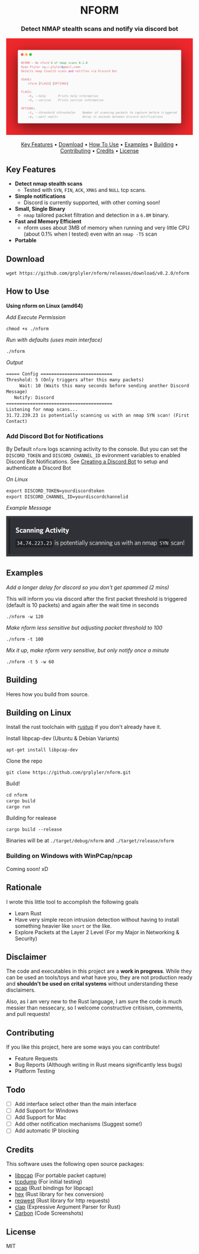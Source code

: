 
<h1 align="center">
  NFORM
</h1>

<h3 align="center">Detect NMAP stealth scans and notify via discord bot</h3>

![](carbon.png)

<p align="center">
  <a href="#key-features">Key Features</a> •
  <a href="#download">Download</a> •
  <a href="#how-to-use">How To Use</a> •
  <a href="#examples">Examples</a> •
  <a href="#building">Building</a> •
  <a href="#contributing">Contributing</a> •
  <a href="#credits">Credits</a> •
  <a href="#license">License</a>
</p>


## Key Features
* **Detect nmap stealth scans**
    * Tested with `SYN`, `FIN`, `ACK`, `XMAS` and `NULL` tcp scans.
* **Simple notifications**
    * Discord is currently supported, with other coming soon!
* **Small, Single Binary**
    * `nmap` tailored packet filtration and detection in a `6.8M` binary.
* **Fast and Memory Efficient**
    * nform uses about 3MB of memory when running and very little CPU (about 0.1% when I tested) even witn an `nmap -T5` scan
* **Portable**


## Download

```
wget https://github.com/grplyler/nform/releases/download/v0.2.0/nform
```

## How to Use

**Using nform on Linux (amd64)**



*Add Execute Permission*
```
chmod +x ./nform
```

*Run with defaults (uses main interface)*
```
./nform
```

*Output*
```
===== Config ===========================
Threshold: 5 (Only triggers after this many packets)
     Wait: 10 (Waits this many seconds before sending another Discord Message)
   Notify: Discord
========================================
Listening for nmap scans...
31.72.239.23 is potentially scanning us with an nmap SYN scan! (First Contact)
```

### Add Discord Bot for Notifications

By Default `nform` logs scanning activity to the console. But you can set the `DISCORD_TOKEN` and `DISCORD_CHANNEL_ID` evironment variables to enabled Discord Bot Notifications. See [Creating a Discord Bot](https://www.sitepoint.com/discord-bot-node-js/) to setup and authenticate a Discord Bot


*On Linux*
```
export DISCORD_TOKEN=yourdiscordtoken
export DISCORD_CHANNEL_ID=yourdiscordchannelid
```

*Example Message*

![](scan.png)

## Examples

*Add a longer delay for discord so you don't get spammed (2 mins)*

This will inform you via discord after the first packet threshold is triggered (default is 10 packets) and again after the wait time in seconds
```
./nform -w 120
```

*Make nform less sensitive but adjusting packet threshold to 100*
```
./nform -t 100
```

*Mix it up, make nform very sensitive, but only notify once a minute*
```
./nform -t 5 -w 60
```

## Building

Heres how you build from source.

## Building on Linux

Install the rust toolchain with [rustup](https://www.rust-lang.org/tools/install) if you don't already have it.

Install libpcap-dev (Ubuntu & Debian Variants)

```
apt-get install libpcap-dev
```

Clone the repo
```
git clone https://github.com/grplyler/nform.git
```

Build!
```
cd nform
cargo build
cargo run
```

Building for realease

```
cargo build --release
```

Binaries will be at `./target/debug/nform` and `./target/release/nform`

### Building on Windows with WinPCap/npcap

Coming soon! xD

## Rationale

I wrote this little tool to accomplish the following goals
* Learn Rust
* Have very simple recon intrusion detection without having to install something heavier like `snort` or the like.
* Explore Packets at the Layer 2 Level (For my Major in Networking & Security)

## Disclaimer

The code and executables in this project are a **work in progress**. While they can be used an tools/toys and what have you, they are not production ready and **shouldn't be used on crital systems** without understanding these disclaimers. 

Also, as I am very new to the Rust language, I am sure the code is much messier than nessecary, so I welcome constructive critisism, comments, and pull requests!

## Contributing

If you like this project, here are some ways you can contribute!

* Feature Requests
* Bug Reports (Although writing in Rust means significantly less bugs)
* Platform Testing

## Todo

* [ ] Add interface select other than the main interface
* [ ] Add Support for Windows
* [ ] Add Support for Mac 
* [ ] Add other notification mechanisms (Suggest some!)
* [ ] Add automatic IP blocking

## Credits

This software uses the following open source packages:

- [libpcap](https://nodejs.org/) (For portable packet capture)
- [tcpdump](https://www.tcpdump.org/) (For initial testing)
- [pcap](https://crates.io/crates/pcap) (Rust bindings for libpcap)
- [hex](https://crates.io/crates/hex) (Rust library for hex conversion)
- [reqwest](https://crates.io/crates/reqwest) (Rust library for http requests)
- [clap](https://crates.io/crates/clap) (Expressive Argument Parser for Rust)
- [Carbon](http://carbon.now.sh) (Code Screenshots)

## License

MIT




